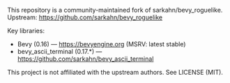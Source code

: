 This repository is a community-maintained fork of sarkahn/bevy_roguelike.
Upstream: https://github.com/sarkahn/bevy_roguelike

Key libraries:
- Bevy (0.16) — https://bevyengine.org (MSRV: latest stable) 
- bevy_ascii_terminal (0.17.*) — https://github.com/sarkahn/bevy_ascii_terminal

This project is not affiliated with the upstream authors.
See LICENSE (MIT).
